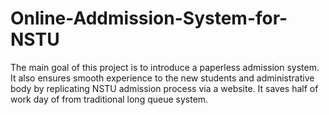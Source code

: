 # Online-Addmission-System-for-NSTU
The main goal of this project is to introduce a paperless admission system. It also ensures smooth experience to the new students and administrative body by replicating NSTU admission process via a website. It saves half of work day of from traditional long queue system. 
